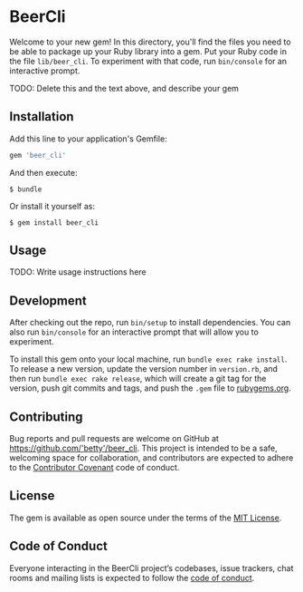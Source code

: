# BeerCli

Welcome to your new gem! In this directory, you'll find the files you need to be able to package up your Ruby library into a gem. Put your Ruby code in the file `lib/beer_cli`. To experiment with that code, run `bin/console` for an interactive prompt.

TODO: Delete this and the text above, and describe your gem

## Installation

Add this line to your application's Gemfile:

```ruby
gem 'beer_cli'
```

And then execute:

    $ bundle

Or install it yourself as:

    $ gem install beer_cli

## Usage

TODO: Write usage instructions here

## Development

After checking out the repo, run `bin/setup` to install dependencies. You can also run `bin/console` for an interactive prompt that will allow you to experiment.

To install this gem onto your local machine, run `bundle exec rake install`. To release a new version, update the version number in `version.rb`, and then run `bundle exec rake release`, which will create a git tag for the version, push git commits and tags, and push the `.gem` file to [rubygems.org](https://rubygems.org).

## Contributing

Bug reports and pull requests are welcome on GitHub at https://github.com/'betty'/beer_cli. This project is intended to be a safe, welcoming space for collaboration, and contributors are expected to adhere to the [Contributor Covenant](http://contributor-covenant.org) code of conduct.

## License

The gem is available as open source under the terms of the [MIT License](https://opensource.org/licenses/MIT).

## Code of Conduct

Everyone interacting in the BeerCli project’s codebases, issue trackers, chat rooms and mailing lists is expected to follow the [code of conduct](https://github.com/'betty'/beer_cli/blob/master/CODE_OF_CONDUCT.md).
